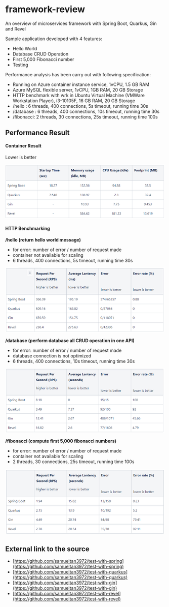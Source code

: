 # framework-review
An overview of microservices framework with Spring Boot, Quarkus, Gin and Revel

Sample application developed with 4 features:
- Hello World
- Database CRUD Operation
- First 5,000 Fibonacci number
- Testing

Performance analysis has been carry out with following specification:
- Running on Azure container instance service, 1vCPU, 1.5 GB RAM
- Azure MySQL flexible server, 1vCPU, 1GB RAM, 20 GB Storage
- HTTP benchmark with wrk in Ubuntu Virtual Machine (VMWare Workstation Player), i3-10105F, 16 GB RAM, 20 GB Storage
- /hello : 6 threads, 400 connections, 5s timeout, running time 30s
- /database : 6 threads, 400 connections, 10s timeout, running time 30s 
- /fibonacci: 2 threads, 30 connections, 25s timeout, running time 100s

## Performance Result

#### Container Result
Lower is better

![Container Result](img/container-result.png)

#### HTTP Benchmarking
**/hello (return hello world message)**
* for error: number of error / number of request made
* container not available for scaling
* 6 threads, 400 connections, 5s timeout, running time 30s

![Hello World Result](img/hello-result.png)

**/database (perform database all CRUD operation in one API)**
* for error: number of error / number of request made
* database connection is not optimized
* 6 threads, 400 connections, 10s timeout, running time 30s 

![Database Result](img/database-result.png)


**/fibonacci (compute first 5,000 fibonacci numbers)**
* for error: number of error / number of request made
* container not available for scaling
* 2 threads, 30 connections, 25s timeout, running time 100s

![Fibonacci Result](img/fibonacci-result.png)


## External link to the source
- [https://github.com/samueltan3972/test-with-spring](https://github.com/samueltan3972/test-with-spring)
- [https://github.com/samueltan3972/test-with-quarkus](https://github.com/samueltan3972/test-with-quarkus)
- [https://github.com/samueltan3972/test-with-gin](https://github.com/samueltan3972/test-with-gin)
- [https://github.com/samueltan3972/test-with-revel](https://github.com/samueltan3972/test-with-revel)